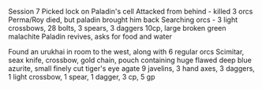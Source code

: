 Session 7
Picked lock on Paladin's cell
Attacked from behind - killed 3 orcs
	Perma/Roy died, but paladin brought him back
Searching orcs - 3 light crossbows, 28 bolts, 3 spears, 3 daggers
	10cp, large broken green malachite
Paladin revives, asks for food and water

Found an urukhai in room to the west, along with 6 regular orcs
	Scimitar, seax knife, crossbow, gold chain, pouch containing huge flawed deep blue azurite, small finely cut tiger's eye agate
	9 javelins, 3 hand axes, 3 daggers, 1 light crossbow, 1 spear, 1 dagger, 3 cp, 5 gp

